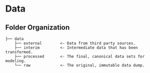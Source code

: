 # Data

Folder Organization
-------------------

```nohighlight
├── data
    ├── external        <- Data from third party sources.
    ├── interim         <- Intermediate data that has been transformed.
    ├── processed       <- The final, canonical data sets for modeling.
    └── raw             <- The original, immutable data dump.
```
